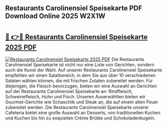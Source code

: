 ## Restaurants Carolinensiel Speisekarte PDF Download Online 2025 W2X1W

# <h2><a href="http://gc5ken.nevu.top/?p=Restaurants+Carolinensiel+Speisekarte">🔗 👉🔴 Restaurants Carolinensiel Speisekarte 2025 PDF</a></h2>

[![Restaurants Carolinensiel Speisekarte 2025 PDF](https://i.imgur.com/dBaPXMq.png)](http://gc5ken.nevu.top/?p=Restaurants+Carolinensiel+Speisekarte)
Die Restaurants Carolinensiel Speisekarte ist nicht nur eine Liste von Gerichten, sondern auch die Kunst der Wahl. Auf unserer Restaurants Carolinensiel Speisekarte empfehlen wir einen Salatbereich, in dem Sie aus über 10 verschiedenen Salaten wählen können, die mit frischen Zutaten zubereitet werden. Für diejenigen, die Fleisch bevorzugen, bieten wir eine Auswahl an Gerichten auf der Restaurants Carolinensiel Speisekarte an: Rindfleisch, Schweinefleisch, Huhn und Fisch. Unseren Auserwählten bieten wir Gourmet-Gerichte wie Schaschlik und Steak an, die auf einem alten Feuer zubereitet werden. Die Restaurants Carolinensiel Speisekarte unserer Cafeteria bietet eine große Auswahl an Desserts, von traditionellen Kuchen und Kuchen bis hin zu exquisiten Crème Brûlée und Schokoladenkugeln.
